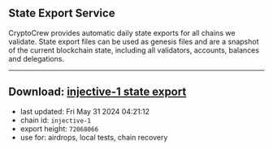 ## State Export Service
CryptoCrew provides automatic daily state exports for all chains we validate. State export files can be used as genesis files and are a snapshot of the current blockchain state, including all validators, accounts, balances and delegations.

---
**Download: [injective-1 state export](https://dl-eu2.ccvalidators.com/SERVICE/injective/injective-1_export_72068066.json)**
---

- last updated: Fri May 31 2024 04:21:12
- chain id: `injective-1`
- export height: `72068066`
- use for: airdrops, local tests, chain recovery
